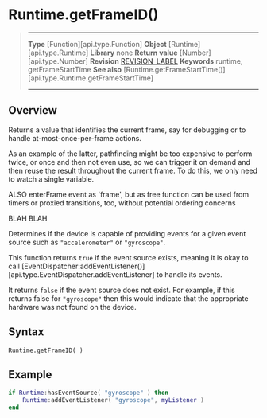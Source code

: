 # Runtime.getFrameID()

> --------------------- ------------------------------------------------------------------------------------------
> __Type__              [Function][api.type.Function]
> __Object__            [Runtime][api.type.Runtime]
> __Library__           none
> __Return value__      [Number][api.type.Number]
> __Revision__          [REVISION_LABEL](REVISION_URL)
> __Keywords__          runtime, getFrameStartTime
> __See also__          [Runtime.getFrameStartTime()][api.type.Runtime.getFrameStartTime]
> --------------------- ------------------------------------------------------------------------------------------


## Overview

Returns a value that identifies the current frame, say for debugging or to handle at-most-once-per-frame actions.

As an example of the latter, pathfinding might be too expensive to perform twice, or once and then not even use, so we can trigger it on demand
and then reuse the result throughout the current frame. To do this, we only need to watch a single variable.

ALSO enterFrame event as 'frame', but as free function can be used from timers or proxied transitions, too, without potential ordering concerns

BLAH BLAH

Determines if the device is capable of providing events for a given event source such as `"accelerometer"` or `"gyroscope"`.

This function returns `true` if the event source exists, meaning it is okay to call [EventDispatcher:addEventListener()][api.type.EventDispatcher.addEventListener] to handle its events.

It returns `false` if the event source does not exist. For example, if this returns false for `"gyroscope"` then this would indicate that the appropriate hardware was not found on the device.

## Syntax

	Runtime.getFrameID( )

## Example

``````lua
if Runtime:hasEventSource( "gyroscope" ) then
    Runtime:addEventListener( "gyroscope", myListener )
end
``````
